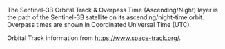 The Sentinel-3B Orbital Track & Overpass Time (Ascending/Night) layer is the path of the Sentinel-3B satellite on its ascending/night-time orbit. Overpass times are shown in Coordinated Universal Time (UTC).

Orbital Track information from <https://www.space-track.org/>.

